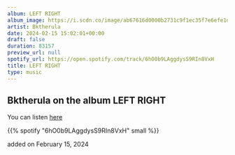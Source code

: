 ```yaml
---
album: LEFT RIGHT
album_image: https://i.scdn.co/image/ab67616d0000b2731c9f1ec35f7e6efe1d5d2251
artist: Bktherula
date: 2024-02-15 15:02:01+00:00
draft: false
duration: 83157
preview_url: null
spotify_url: https://open.spotify.com/track/6hO0b9LAggdysS9RIn8VxH
title: LEFT RIGHT
type: music
---
```



## Bktherula on the album LEFT RIGHT

You can listen [here](https://open.spotify.com/track/6hO0b9LAggdysS9RIn8VxH)

{{% spotify "6hO0b9LAggdysS9RIn8VxH" small %}}

added on February 15, 2024